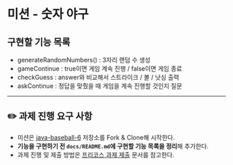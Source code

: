 # 미션 - 숫자 야구


## 구현할 기능 목록

- generateRandomNumbers() : 3자리 랜덤 수 생성
- gameContinue : true이면 게임 계속 진행 / false이면 게임 종료
- checkGuess : answer와 비교해서 스트라이크 / 볼 / 낫싱 출력
- askContinue : 정답을 맞췄을 때 게임을 계속 진행할 것인지 질문

---

## ✏️ 과제 진행 요구 사항

- 미션은 [java-baseball-6](https://github.com/woowacourse-precourse/java-baseball-6) 저장소를 Fork & Clone해 시작한다.
- **기능을 구현하기 전 `docs/README.md`에 구현할 기능 목록을 정리**해 추가한다.
- 과제 진행 및 제출 방법은 [프리코스 과제 제출](https://github.com/woowacourse/woowacourse-docs/tree/master/precourse) 문서를 참고한다.
